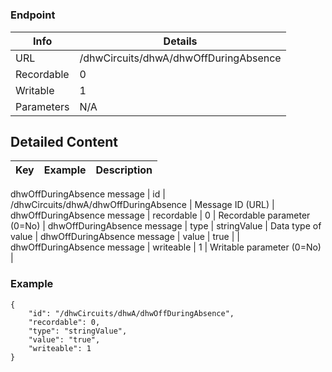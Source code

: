# 



### Endpoint

| Info  | Details |
| ------------- | ------------- |
| URL   | /dhwCircuits/dhwA/dhwOffDuringAbsence   |
| Recordable   | 0   |
| Writable   | 1   |
| Parameters  | N/A  |

## Detailed Content

|  Key  | Example | Description |
| ------------- | :------: | ------------- |
dhwOffDuringAbsence message
|  id | /dhwCircuits/dhwA/dhwOffDuringAbsence | Message ID (URL) |
dhwOffDuringAbsence message
|  recordable | 0 | Recordable parameter (0=No) |
dhwOffDuringAbsence message
|  type | stringValue | Data type of value |
dhwOffDuringAbsence message
|  value | true |  |
dhwOffDuringAbsence message
|  writeable | 1 | Writable parameter (0=No) |

### Example
```
{
    "id": "/dhwCircuits/dhwA/dhwOffDuringAbsence",
    "recordable": 0,
    "type": "stringValue",
    "value": "true",
    "writeable": 1
}
```
